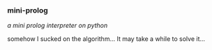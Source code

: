 ### mini-prolog
*a mini prolog interpreter on python*<br/>


somehow I sucked on the algorithm...
It may take a while to solve it...
